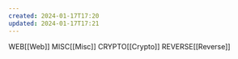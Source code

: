 ```yaml
---
created: 2024-01-17T17:20
updated: 2024-01-17T17:21
---
```

WEB[[Web]]
MISC[[Misc]]
CRYPTO[[Crypto]]
REVERSE[[Reverse]]